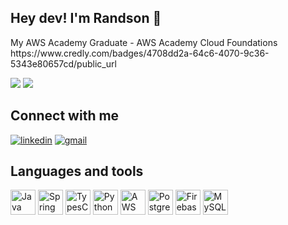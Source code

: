 ## Hey dev! I'm Randson 👋

<div>
  My AWS Academy Graduate - AWS Academy Cloud Foundations<br>
   https://www.credly.com/badges/4708dd2a-64c6-4070-9c36-5343e80657cd/public_url
  <p align="center"></p>
</div>

<picture>
<source 
  height="180em"
  srcset="https://github-readme-stats.vercel.app/api?username=Randson-Silva&show_icons=true&theme=tokyonight"
  media="(prefers-color-scheme: dark)"
/>
<source
  srcset="https://github-readme-stats.vercel.app/api?username=Randson-Silva&show_icons=true"
  media="(prefers-color-scheme: light), (prefers-color-scheme: no-preference)"
/>
<img src="https://github-readme-stats.vercel.app/api?username=Randson-Silva&show_icons=true" />
</picture>

<picture>
<source 
  height="180em"
  srcset="https://github-readme-stats.vercel.app/api/top-langs/?username=Randson-Silva&layout=compact&theme=tokyonight"
  media="(prefers-color-scheme: dark)"
/>
<source
  srcset="https://github-readme-stats.vercel.app/api/top-langs/?username=Randson-Silva&layout=compact&theme=tokyonight"
  media="(prefers-color-scheme: light), (prefers-color-scheme: no-preference)"
/>
<img src="https://github-readme-stats.vercel.app/api/top-langs/?username=Randson-Silva&layout=compact&theme=tokyonight" />
</picture>

  
## Connect with me
[![linkedin](https://img.shields.io/badge/LinkedIn-0077B5?style=for-the-badge&logo=linkedin&logoColor=white)](https://www.linkedin.com/in/randson-alves/)
[![gmail](https://img.shields.io/badge/Gmail-D14836?style=for-the-badge&logo=gmail&logoColor=white)](https://mail.google.com/mail/u/1/#inbox?compose=CllgCJvpbfWQSfzZtsZwSJQBCHSkmrTdQMpkLdsfjbhrclpvwtCBsDbhSlQpthRFmNDhvjKrspL)

## Languages and tools
<div>
  <img align"center" alt="Java" height="40" width="40" src="https://cdn.jsdelivr.net/gh/devicons/devicon/icons/java/java-original.svg" />
  <img align"center" alt="Spring" height="40" width="40" src="https://cdn.jsdelivr.net/gh/devicons/devicon/icons/spring/spring-original-wordmark.svg" />
  <img align"center" alt="TypesCript" height="40" width="40" src="https://cdn.jsdelivr.net/gh/devicons/devicon/icons/typescript/typescript-plain.svg" />
  <img align"center" alt="Python" height="40" width="40" src="https://cdn.jsdelivr.net/gh/devicons/devicon/icons/python/python-original.svg" />
  <img align"center" alt="AWS" height="40" width="40" src="https://cdn.jsdelivr.net/gh/devicons/devicon/icons/amazonwebservices/amazonwebservices-plain-wordmark.svg" />
  <img align"center" alt="PostgreSQL" height="40" width="40" src="https://cdn.jsdelivr.net/gh/devicons/devicon/icons/postgresql/postgresql-original.svg" />
  <img align"center" alt="Firebase" height="40" width="40" src="https://cdn.jsdelivr.net/gh/devicons/devicon/icons/firebase/firebase-plain-wordmark.svg" />
  <img align"center" alt="MySQL" height="40" width="40" src="https://cdn.jsdelivr.net/gh/devicons/devicon/icons/mysql/mysql-original.svg" />
</div>
